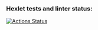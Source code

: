 ### Hexlet tests and linter status:
[![Actions Status](https://github.com/AntonSteshenko/devops-for-programmers-project-76/workflows/hexlet-check/badge.svg)](https://github.com/AntonSteshenko/devops-for-programmers-project-76/actions)